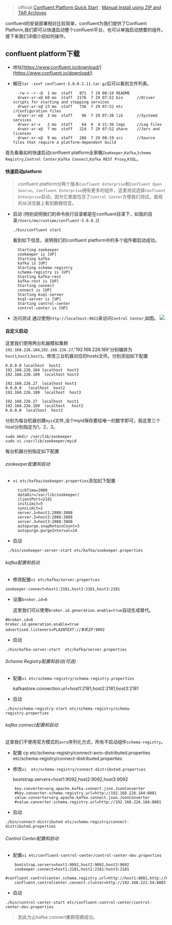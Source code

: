 > official [Confluent Platform Quick Start](https://docs.confluent.io/current/quickstart/index.html) ; [Manual Install using ZIP and TAR Archives](https://docs.confluent.io/current/installation/installing_cp/zip-tar.html)

confluent的安装部署相对比较简单，confluent为我们提供了Confluent Platform,我们即可以快速启动整个confluent平台，也可以单独启动想要的组件。接下来我们详细介绍如何操作。

## confluent platform下载
* 地址[https://www.confluent.io/download/](https://www.confluent.io/download/)
* 解压`tar -zxvf confluent-5.0.0-2.11.tar.gz`后可以看到文件列表。

		-rw-r--r--@  1 mo  staff   871  7 29 08:19 README
		drwxr-xr-x@ 68 mo  staff  2176  7 29 07:52 bin 		//Driver scripts for starting and stopping services
		drwxr-xr-x@ 23 mo  staff   736  7 29 07:52 etc 		//Configuration files
		drwxr-xr-x@  3 mo  staff    96  7 29 07:38 lib 		//Systemd services
		drwxr-xr-x   2 mo  staff    64  8  4 21:36 logs 	//Log files
		drwxr-xr-x@  7 mo  staff   224  7 29 07:52 share 	//Jars and licenses
		drwxr-xr-x@  9 mo  staff   288  7 29 08:19 src 		//Source files that require a platform-dependent build


首先看看如何快速启动confluent platform全家桶`ZooKeeper`,`Kafka`,`Schema Registry`,`Control Center`,`Kafka Connect`,`Kafka REST Proxy`,`KSQL`。

#### 快速启动platform
> confluent platform分两个版本`Confluent Enterprise`和`Confluent Open Source`，`Confluent Enterprise`拥有更多的组件，这里测试选择`Confluent Enterprise`启动，因为它里面包含了`Control Center`方便我们测试，直观的从浏览器上看到数据信息。

* 启动 (特别说明我们的命令执行目录都是在confluent目录下，如我的目录`/Users/mo/runtime/confluent-5.0.0.2`)
	```
	./bin/confluent start
	```

	看到如下信息，说明我们的confluent platform中的多个组件都启动成功。

		Starting zookeeper
		zookeeper is [UP]
		Starting kafka
		kafka is [UP]
		Starting schema-registry
		schema-registry is [UP]
		Starting kafka-rest
		kafka-rest is [UP]
		Starting connect
		connect is [UP]
		Starting ksql-server
		ksql-server is [UP]
		Starting control-center
		control-center is [UP]

* 访问测试
	通过使用`http://localhost:9021`来访问`Control Center`,如图。
	![](https://github.com/moxingwang/kafka/blob/master/resource/confluent-platform-control-center.png?raw=true)

#### 自定义启动

这里我们使用两台机器模拟集群`192.168.226.184`,`192.168.226.27`,'192.168.226.189'分别编排为`host1`,`host2`,`host3`。修改三台机器对应的hosts文件。分别添加如下配置

	0.0.0.0 localhost  host1
	192.168.226.184 localhost  host2
	192.168.226.189  localhost host3

	192.168.226.27  localhost host1
	0.0.0.0   localhost  host2
	192.168.226.189  localhost  host3

	192.168.226.27  localhost  host1
	192.168.226.189  localhost   host2
	0.0.0.0  localhost  host3


分别为每台机器创建`myid`文件,没个myid保存要给唯一的数字即可，我这里三个host分别指定为1，2，3。
```
sudo mkdir /var/lib/zookeeper
sudo vi /var/lib/zookeeper/myid
```

每台机器分别指定如下配置

###### zookeeper配置和启动
* ```vi etc/kafka/zookeeper.properties```添加如下配置

        tickTime=2000
        dataDir=/var/lib/zookeeper/
        clientPort=2181
        initLimit=5
        syncLimit=2
		server.1=host1:2888:3888
		server.2=host2:2888:3888
		server.3=host3:2888:3888
        autopurge.snapRetainCount=3
        autopurge.purgeInterval=24

* 启动
```
 ./bin/zookeeper-server-start etc/kafka/zookeeper.properties
```


###### kafka配置和启动
* 修改配置`vi etc/kafka/server.properties`

```
zookeeper.connect=host1:2181,host2:2181,host3:2181

```
* 设置`broker.id=0`
	
	这里我们可以使用`broker.id.generation.enable=true`自动生成替代。
```
#broker.id=0
broker.id.generation.enable=true
advertised.listeners=PLAINTEXT://本机IP:9092
```

* 启动
```
./bin/kafka-server-start  etc/kafka/server.properties
```




###### Schema Registry配置和启动(可选)
* 配置`vi etc/schema-registry/schema-registry.properties`

	kafkastore.connection.url=host1:2181,host2:2181,host3:2181

* 启动
```
./bin/schema-registry-start etc/schema-registry/schema-registry.properties
```



###### kafka connect配置和启动
这里我们不使用官方模式的`avro`序列化方式，所有不启动组件`schema-registry`。

* 配置
	cp etc/schema-registry/connect-avro-distributed.properties  etc/schema-registry/connect-distributed.properties


* 修改`vi  etc/schema-registry/connect-distributed.properties`
	
	bootstrap.servers=host1:9092,host2:9092,host3:9092


```
	key.converter=org.apache.kafka.connect.json.JsonConverter
	#key.converter.schema.registry.url=http://192.168.226.184:8081
	value.converter=org.apache.kafka.connect.json.JsonConverter
	#value.converter.schema.registry.url=http://192.168.226.184:8081
```


* 启动
```
./bin/connect-distributed etc/schema-registry/connect-distributed.properties
```


###### Control Center配置和启动
* 配置`vi etc/confluent-control-center/control-center-dev.properties`

```
	bootstrap.servers=host1:9092,host2:9092,host3:9092
	zookeeper.connect=host1:2181,host2:2181:host3:2181
	#confluent.controlcenter.schema.registry.url=http://host1:8081,http://host2:8081,http://host3:8081
	confluent.controlcenter.connect.cluster=http://192.168.222.54:8083
```

* 启动
```
./bin/control-center-start etc/confluent-control-center/control-center-dev.properties 
```


> 到此为止kafka connect集群搭建成功。
